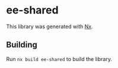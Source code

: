 # ee-shared

This library was generated with [Nx](https://nx.dev).

## Building

Run `nx build ee-shared` to build the library.
